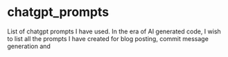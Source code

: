 # chatgpt_prompts
List of chatgpt prompts I have used. In the era of AI generated code, I wish to list all the prompts I have created for blog posting, commit message generation and 

